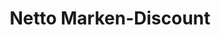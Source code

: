 ---
title: "Netto Marken-Discount"
url: /berlin/netto-marken-discount-ordensmeisterstrasse/
shop: Supermarkt
---